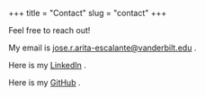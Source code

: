 +++
title = "Contact"
slug = "contact"
+++

Feel free to reach out!

My email is jose.r.arita-escalante@vanderbilt.edu .

Here is my [LinkedIn](https://www.linkedin.com/in/jose-arita-escalante-17526616b) .

Here is my [GitHub](https://github.com/jaritaes99/) .

